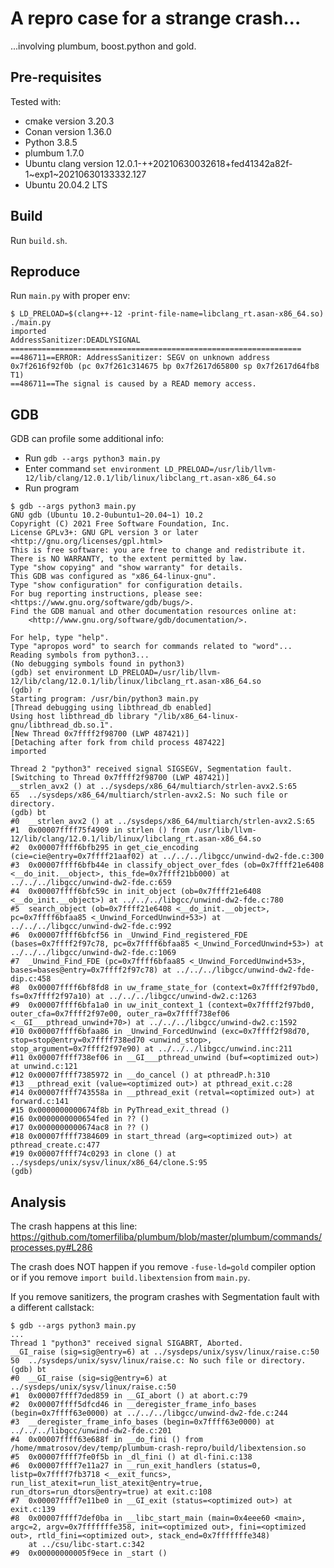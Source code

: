 # A repro case for a strange crash...

...involving plumbum, boost.python and gold.

## Pre-requisites

Tested with:

* cmake version 3.20.3
* Conan version 1.36.0
* Python 3.8.5
* plumbum 1.7.0
* Ubuntu clang version 12.0.1-++20210630032618+fed41342a82f-1~exp1~20210630133332.127
* Ubuntu 20.04.2 LTS

## Build

Run `build.sh`.

## Reproduce

Run `main.py` with proper env:

```
$ LD_PRELOAD=$(clang++-12 -print-file-name=libclang_rt.asan-x86_64.so) ./main.py 
imported
AddressSanitizer:DEADLYSIGNAL
=================================================================
==486711==ERROR: AddressSanitizer: SEGV on unknown address 0x7f2616f92f0b (pc 0x7f261c314675 bp 0x7f2617d65800 sp 0x7f2617d64fb8 T1)
==486711==The signal is caused by a READ memory access.
```

## GDB

GDB can profile some additional info:

* Run `gdb --args python3 main.py`
* Enter command `set environment LD_PRELOAD=/usr/lib/llvm-12/lib/clang/12.0.1/lib/linux/libclang_rt.asan-x86_64.so`
* Run program

```
$ gdb --args python3 main.py
GNU gdb (Ubuntu 10.2-0ubuntu1~20.04~1) 10.2
Copyright (C) 2021 Free Software Foundation, Inc.
License GPLv3+: GNU GPL version 3 or later <http://gnu.org/licenses/gpl.html>
This is free software: you are free to change and redistribute it.
There is NO WARRANTY, to the extent permitted by law.
Type "show copying" and "show warranty" for details.
This GDB was configured as "x86_64-linux-gnu".
Type "show configuration" for configuration details.
For bug reporting instructions, please see:
<https://www.gnu.org/software/gdb/bugs/>.
Find the GDB manual and other documentation resources online at:
    <http://www.gnu.org/software/gdb/documentation/>.

For help, type "help".
Type "apropos word" to search for commands related to "word"...
Reading symbols from python3...
(No debugging symbols found in python3)
(gdb) set environment LD_PRELOAD=/usr/lib/llvm-12/lib/clang/12.0.1/lib/linux/libclang_rt.asan-x86_64.so
(gdb) r
Starting program: /usr/bin/python3 main.py
[Thread debugging using libthread_db enabled]
Using host libthread_db library "/lib/x86_64-linux-gnu/libthread_db.so.1".
[New Thread 0x7ffff2f98700 (LWP 487421)]
[Detaching after fork from child process 487422]
imported

Thread 2 "python3" received signal SIGSEGV, Segmentation fault.
[Switching to Thread 0x7ffff2f98700 (LWP 487421)]
__strlen_avx2 () at ../sysdeps/x86_64/multiarch/strlen-avx2.S:65
65	../sysdeps/x86_64/multiarch/strlen-avx2.S: No such file or directory.
(gdb) bt
#0  __strlen_avx2 () at ../sysdeps/x86_64/multiarch/strlen-avx2.S:65
#1  0x00007ffff75f4909 in strlen () from /usr/lib/llvm-12/lib/clang/12.0.1/lib/linux/libclang_rt.asan-x86_64.so
#2  0x00007ffff6bfb295 in get_cie_encoding (cie=cie@entry=0x7ffff21aaf02) at ../../../libgcc/unwind-dw2-fde.c:300
#3  0x00007ffff6bfb44e in classify_object_over_fdes (ob=0x7ffff21e6408 <__do_init.__object>, this_fde=0x7ffff21bb000) at ../../../libgcc/unwind-dw2-fde.c:659
#4  0x00007ffff6bfc59c in init_object (ob=0x7ffff21e6408 <__do_init.__object>) at ../../../libgcc/unwind-dw2-fde.c:780
#5  search_object (ob=0x7ffff21e6408 <__do_init.__object>, pc=0x7ffff6bfaa85 <_Unwind_ForcedUnwind+53>) at ../../../libgcc/unwind-dw2-fde.c:992
#6  0x00007ffff6bfcf56 in _Unwind_Find_registered_FDE (bases=0x7ffff2f97c78, pc=0x7ffff6bfaa85 <_Unwind_ForcedUnwind+53>) at ../../../libgcc/unwind-dw2-fde.c:1069
#7  _Unwind_Find_FDE (pc=0x7ffff6bfaa85 <_Unwind_ForcedUnwind+53>, bases=bases@entry=0x7ffff2f97c78) at ../../../libgcc/unwind-dw2-fde-dip.c:458
#8  0x00007ffff6bf8fd8 in uw_frame_state_for (context=0x7ffff2f97bd0, fs=0x7ffff2f97a10) at ../../../libgcc/unwind-dw2.c:1263
#9  0x00007ffff6bfa1a0 in uw_init_context_1 (context=0x7ffff2f97bd0, outer_cfa=0x7ffff2f97e00, outer_ra=0x7ffff738ef06 <__GI___pthread_unwind+70>) at ../../../libgcc/unwind-dw2.c:1592
#10 0x00007ffff6bfaa86 in _Unwind_ForcedUnwind (exc=0x7ffff2f98d70, stop=stop@entry=0x7ffff738ed70 <unwind_stop>, stop_argument=0x7ffff2f97e90) at ../../../libgcc/unwind.inc:211
#11 0x00007ffff738ef06 in __GI___pthread_unwind (buf=<optimized out>) at unwind.c:121
#12 0x00007ffff7385972 in __do_cancel () at pthreadP.h:310
#13 __pthread_exit (value=<optimized out>) at pthread_exit.c:28
#14 0x00007ffff743558a in __pthread_exit (retval=<optimized out>) at forward.c:141
#15 0x0000000000674f8b in PyThread_exit_thread ()
#16 0x0000000000654fed in ?? ()
#17 0x0000000000674ac8 in ?? ()
#18 0x00007ffff7384609 in start_thread (arg=<optimized out>) at pthread_create.c:477
#19 0x00007ffff74c0293 in clone () at ../sysdeps/unix/sysv/linux/x86_64/clone.S:95
(gdb) 
```

## Analysis

The crash happens at this line: https://github.com/tomerfiliba/plumbum/blob/master/plumbum/commands/processes.py#L286

The crash does NOT happen if you remove `-fuse-ld=gold` compiler option or if you remove `import build.libextension` from `main.py`.

If you remove sanitizers, the program crashes with Segmentation fault with a different callstack:
```
$ gdb --args python3 main.py 
...
Thread 1 "python3" received signal SIGABRT, Aborted.
__GI_raise (sig=sig@entry=6) at ../sysdeps/unix/sysv/linux/raise.c:50
50	../sysdeps/unix/sysv/linux/raise.c: No such file or directory.
(gdb) bt
#0  __GI_raise (sig=sig@entry=6) at ../sysdeps/unix/sysv/linux/raise.c:50
#1  0x00007ffff7ded859 in __GI_abort () at abort.c:79
#2  0x00007ffff5dfcd46 in __deregister_frame_info_bases (begin=0x7ffff63e0000) at ../../../libgcc/unwind-dw2-fde.c:244
#3  __deregister_frame_info_bases (begin=0x7ffff63e0000) at ../../../libgcc/unwind-dw2-fde.c:201
#4  0x00007ffff63e688f in __do_fini () from /home/mmatrosov/dev/temp/plumbum-crash-repro/build/libextension.so
#5  0x00007ffff7fe0f5b in _dl_fini () at dl-fini.c:138
#6  0x00007ffff7e11a27 in __run_exit_handlers (status=0, listp=0x7ffff7fb3718 <__exit_funcs>, run_list_atexit=run_list_atexit@entry=true, run_dtors=run_dtors@entry=true) at exit.c:108
#7  0x00007ffff7e11be0 in __GI_exit (status=<optimized out>) at exit.c:139
#8  0x00007ffff7def0ba in __libc_start_main (main=0x4eee60 <main>, argc=2, argv=0x7fffffffe358, init=<optimized out>, fini=<optimized out>, rtld_fini=<optimized out>, stack_end=0x7fffffffe348)
    at ../csu/libc-start.c:342
#9  0x00000000005f9ece in _start ()
```
